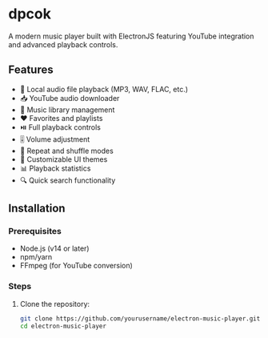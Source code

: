 # dpcok


A modern music player built with ElectronJS featuring YouTube integration and advanced playback controls.

## Features

- 🎵 Local audio file playback (MP3, WAV, FLAC, etc.)
- 📥 YouTube audio downloader
- 📂 Music library management
- ♥️ Favorites and playlists
- ⏯️ Full playback controls
- 🎚️ Volume adjustment
- 🔁 Repeat and shuffle modes
- 🎨 Customizable UI themes
- 📊 Playback statistics
- 🔍 Quick search functionality

## Installation

### Prerequisites
- Node.js (v14 or later)
- npm/yarn
- FFmpeg (for YouTube conversion)

### Steps
1. Clone the repository:
   ```bash
   git clone https://github.com/yourusername/electron-music-player.git
   cd electron-music-player
